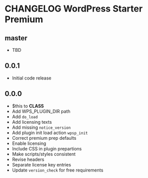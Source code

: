 # CHANGELOG WordPress Starter Premium

## master
* TBD

## 0.0.1
* Initial code release 

## 0.0.0
* $this to __CLASS__
* Add WPS_PLUGIN_DIR path
* Add `do_load` 
* Add licensing texts
* Add missing `notice_version`
* Add plugin init load action `wpsp_init`
* Correct premium prep defaults
* Enable licensing 
* Include CSS in plugin prepartions
* Make scripts/styles consistent
* Revise headers
* Separate license key entries
* Update `version_check` for free requirements